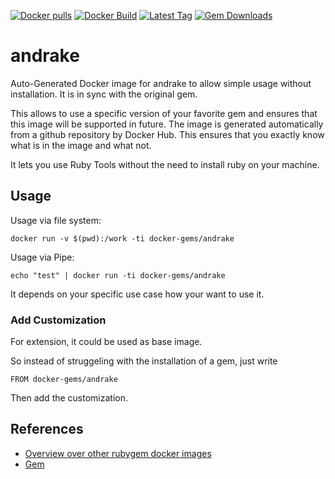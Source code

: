 [![Docker pulls](https://img.shields.io/docker/pulls/rubygem/andrake.svg)](https://hub.docker.com/r/rubygem/andrake/)
[![Docker Build](https://img.shields.io/docker/automated/rubygem/andrake.svg)](https://hub.docker.com/r/rubygem/andrake/)
[![Latest Tag](https://img.shields.io/github/tag/docker-rubygem/andrake.svg)](https://hub.docker.com/r/rubygem/andrake/)
[![Gem Downloads](https://img.shields.io/gem/dt/andrake.svg)](https://rubygems.org/gems/andrake/)
# andrake

Auto-Generated Docker image for andrake to allow simple usage without installation.
It is in sync with the original gem.

This allows to use a specific version of your favorite gem and ensures that this image will be supported in future.
The image is generated automatically from a github repository by Docker Hub.
This ensures that you exactly know what is in the image and what not.

It lets you use Ruby Tools without the need to install ruby on your machine.

## Usage

Usage via file system:

`docker run -v $(pwd):/work -ti docker-gems/andrake`

Usage via Pipe:

`echo "test" | docker run -ti docker-gems/andrake`

It depends on your specific use case how your want to use it.

### Add Customization

For extension, it could be used as base image.

So instead of struggeling with the installation of a gem, just write

`FROM docker-gems/andrake`

Then add the customization.

## References

 - [Overview over other rubygem docker images](https://github.com/thinkbot/docker-rubygem)
 - [Gem](https://rubygems.org/gems/andrake/)
